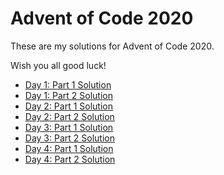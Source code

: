 # Advent of Code 2020

These are my solutions for Advent of Code 2020.

Wish you all good luck!

- [Day 1: Part 1 Solution](./day1/part_1_solution.rb)
- [Day 1: Part 2 Solution](./day1/part_2_solution.rb)
- [Day 2: Part 1 Solution](./day2/part_1_solution.rb)
- [Day 2: Part 2 Solution](./day2/part_2_solution.rb)
- [Day 3: Part 1 Solution](./day3/part_1_solution.rb)
- [Day 3: Part 2 Solution](./day3/part_2_solution.rb)
- [Day 4: Part 1 Solution](./day4/part_1_solution.rb)
- [Day 4: Part 2 Solution](./day4/part_2_solution.rb)
